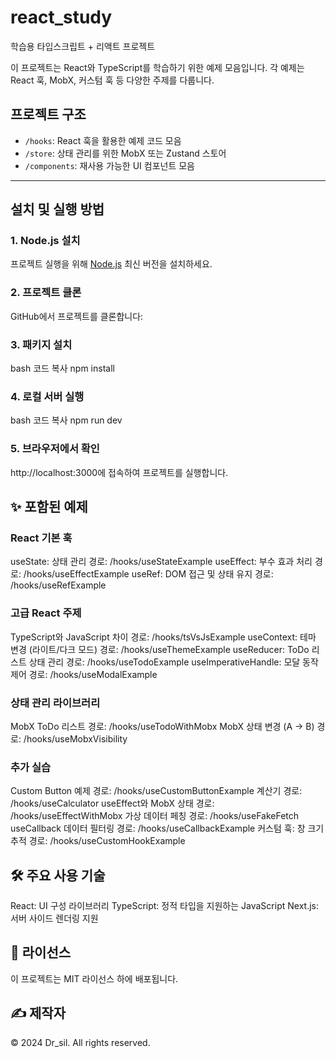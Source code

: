 # react_study
학습용 타입스크립트 + 리액트 프로젝트

이 프로젝트는 React와 TypeScript를 학습하기 위한 예제 모음입니다. 각 예제는 React 훅, MobX, 커스텀 훅 등 다양한 주제를 다룹니다.

## 프로젝트 구조
- `/hooks`: React 훅을 활용한 예제 코드 모음
- `/store`: 상태 관리를 위한 MobX 또는 Zustand 스토어
- `/components`: 재사용 가능한 UI 컴포넌트 모음

---

## 설치 및 실행 방법

### 1. Node.js 설치
프로젝트 실행을 위해 [Node.js](https://nodejs.org) 최신 버전을 설치하세요.

### 2. 프로젝트 클론
GitHub에서 프로젝트를 클론합니다:
### 3. 패키지 설치
bash
코드 복사
npm install
### 4. 로컬 서버 실행
bash
코드 복사
npm run dev
### 5. 브라우저에서 확인
http://localhost:3000에 접속하여 프로젝트를 실행합니다.

## ✨ 포함된 예제
### React 기본 훅
useState: 상태 관리
경로: /hooks/useStateExample
useEffect: 부수 효과 처리
경로: /hooks/useEffectExample
useRef: DOM 접근 및 상태 유지
경로: /hooks/useRefExample
### 고급 React 주제
TypeScript와 JavaScript 차이
경로: /hooks/tsVsJsExample
useContext: 테마 변경 (라이트/다크 모드)
경로: /hooks/useThemeExample
useReducer: ToDo 리스트 상태 관리
경로: /hooks/useTodoExample
useImperativeHandle: 모달 동작 제어
경로: /hooks/useModalExample
### 상태 관리 라이브러리
MobX ToDo 리스트
경로: /hooks/useTodoWithMobx
MobX 상태 변경 (A → B)
경로: /hooks/useMobxVisibility
### 추가 실습
Custom Button 예제
경로: /hooks/useCustomButtonExample
계산기
경로: /hooks/useCalculator
useEffect와 MobX 상태
경로: /hooks/useEffectWithMobx
가상 데이터 페칭
경로: /hooks/useFakeFetch
useCallback 데이터 필터링
경로: /hooks/useCallbackExample
커스텀 훅: 창 크기 추적
경로: /hooks/useCustomHookExample


## 🛠️ 주요 사용 기술
React: UI 구성 라이브러리
TypeScript: 정적 타입을 지원하는 JavaScript
Next.js: 서버 사이드 렌더링 지원


## 📜 라이선스
이 프로젝트는 MIT 라이선스 하에 배포됩니다.

## ✍️ 제작자
© 2024 Dr_sil. All rights reserved.